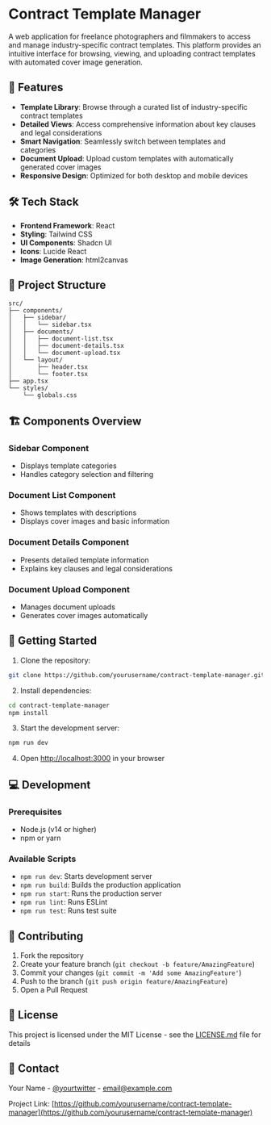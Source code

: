 # Contract Template Manager

A web application for freelance photographers and filmmakers to access and manage industry-specific contract templates. This platform provides an intuitive interface for browsing, viewing, and uploading contract templates with automated cover image generation.

## 🚀 Features

- **Template Library**: Browse through a curated list of industry-specific contract templates
- **Detailed Views**: Access comprehensive information about key clauses and legal considerations
- **Smart Navigation**: Seamlessly switch between templates and categories
- **Document Upload**: Upload custom templates with automatically generated cover images
- **Responsive Design**: Optimized for both desktop and mobile devices

## 🛠️ Tech Stack

- **Frontend Framework**: React
- **Styling**: Tailwind CSS
- **UI Components**: Shadcn UI
- **Icons**: Lucide React
- **Image Generation**: html2canvas

## 📁 Project Structure

```
src/
├── components/
│   ├── sidebar/
│   │   └── sidebar.tsx
│   ├── documents/
│   │   ├── document-list.tsx
│   │   ├── document-details.tsx
│   │   └── document-upload.tsx
│   └── layout/
│       ├── header.tsx
│       └── footer.tsx
├── app.tsx
└── styles/
    └── globals.css
```

## 🏗️ Components Overview

### Sidebar Component
- Displays template categories
- Handles category selection and filtering

### Document List Component
- Shows templates with descriptions
- Displays cover images and basic information

### Document Details Component
- Presents detailed template information
- Explains key clauses and legal considerations

### Document Upload Component
- Manages document uploads
- Generates cover images automatically

## 🚦 Getting Started

1. Clone the repository:

```bash
git clone https://github.com/yourusername/contract-template-manager.git
```

2. Install dependencies:
```bash
cd contract-template-manager
npm install
```

3. Start the development server:
```bash
npm run dev
```

4. Open [http://localhost:3000](http://localhost:3000) in your browser

## 💻 Development

### Prerequisites
- Node.js (v14 or higher)
- npm or yarn

### Available Scripts
- `npm run dev`: Starts development server
- `npm run build`: Builds the production application
- `npm run start`: Runs the production server
- `npm run lint`: Runs ESLint
- `npm run test`: Runs test suite

## 🤝 Contributing

1. Fork the repository
2. Create your feature branch (`git checkout -b feature/AmazingFeature`)
3. Commit your changes (`git commit -m 'Add some AmazingFeature'`)
4. Push to the branch (`git push origin feature/AmazingFeature`)
5. Open a Pull Request

## 📝 License

This project is licensed under the MIT License - see the [LICENSE.md](LICENSE.md) file for details

## 📧 Contact

Your Name - [@yourtwitter](https://twitter.com/yourtwitter) - email@example.com

Project Link: [https://github.com/yourusername/contract-template-manager](https://github.com/yourusername/contract-template-manager)
